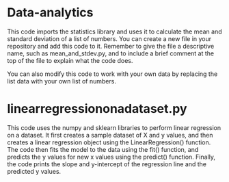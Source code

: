 # Data-analytics
This code imports the statistics library and uses it to calculate the mean and standard deviation of a list of numbers. You can create a new file in your repository and add this code to it. Remember to give the file a descriptive name, such as mean_and_stdev.py, and to include a brief comment at the top of the file to explain what the code does.

You can also modify this code to work with your own data by replacing the list data with your own list of numbers.

# linearregressiononadataset.py
This code uses the numpy and sklearn libraries to perform linear regression on a dataset. It first creates a sample dataset of X and y values, and then creates a linear regression object using the LinearRegression() function. The code then fits the model to the data using the fit() function, and predicts the y values for new x values using the predict() function. Finally, the code prints the slope and y-intercept of the regression line and the predicted y values.
